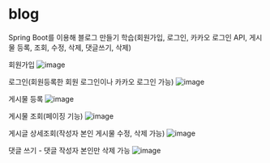 # blog
Spring Boot를 이용해 블로그 만들기 학습(회원가입, 로그인, 카카오 로그인 API, 게시물 등록, 조회, 수정, 삭제, 댓글쓰기, 삭제)

회원가입
![image](https://user-images.githubusercontent.com/75581904/159707924-39754187-514d-4ba1-b2a2-7365002d2529.png)

로그인(회원등록한 회원 로그인이나 카카오 로그인 가능)
![image](https://user-images.githubusercontent.com/75581904/159708027-534f032a-a459-4d51-ab6d-9fedcca92624.png)

게시물 등록
![image](https://user-images.githubusercontent.com/75581904/159708122-9836c8ec-4592-4211-9121-48a6599b6605.png)

게시물 조회(페이징 기능)
![image](https://user-images.githubusercontent.com/75581904/159708186-8c63773c-72df-4d07-8e71-3c506a60d976.png)

게시글 상세조회(작성자 본인 게시물 수정, 삭제 가능)
![image](https://user-images.githubusercontent.com/75581904/159708334-9e4c6005-f629-463c-9362-739f55c9069d.png)

댓글 쓰기 - 댓글 작성자 본인만 삭제 가능
![image](https://user-images.githubusercontent.com/75581904/159708669-ff25e530-0c04-4cf7-8fa9-5e13d9cde8ae.png)
